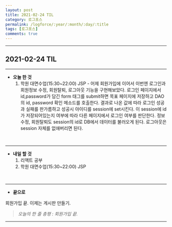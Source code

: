 ```yaml
---
layout: post
title: 2021-02-24 TIL
category: 로그포스
permalink: /logforce/:year/:month/:day/:title
tags: [로그포스]
comments: true
---
```


---

## 2021-02-24 TIL

---

- **오늘 한 것**
  1. 학원 대면수업(15:30~22:00) JSP - 어제 회원가입에 이어서 이번엔 로그인과 회원정보 수정, 회원탈퇴, 로그아웃 기능을 구현해보았다. 로그인 페이지에서 id,password가 담긴 form 태그를 submit하면 목표 페이지에 저장하고 DAO의 id, password 확인 메소드를 호출한다. 결과로 나온 값에 따라 로그인 성공과 실패를 판가름하고 성공시 아이디를 session에 set시킨다. 이 session에 id가 저장되어있는지 여부에 따라 다른 페이지에서 로그인 여부를 판단한다. 정보수정, 회원탈퇴도 session의 id로 DB에서 데이터를 불러오게 된다. 로그아웃은 session 자체를 없애버리면 된다.

<br>

---

- **내일 할 것**
  1. 리액트 공부
  2. 학원 대면수업(15:30~22:00) JSP

<br>

---

- **끝으로**

회원가입 끝. 이제는 게시판 만들기.

> _오늘의 한 줄 총평 : 회원가입 끝._

---

